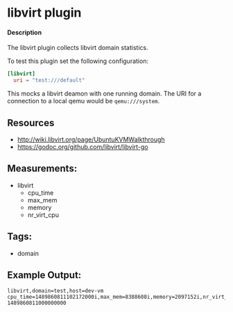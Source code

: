 # libvirt plugin

#### Description

The libvirt plugin collects libvirt domain statistics.

To test this plugin set the following configuration:

```toml
[libvirt]
  uri = "test:///default"
```

This mocks a libvirt deamon with one running domain. The URI for a connection to a local qemu would be
`qemu:///system`.

## Resources

* http://wiki.libvirt.org/page/UbuntuKVMWalkthrough
* https://godoc.org/github.com/libvirt/libvirt-go

## Measurements:
- libvirt
  - cpu_time
  - max_mem
  - memory
  - nr_virt_cpu

## Tags:
- domain

## Example Output:
```
libvirt,domain=test,host=dev-vm cpu_time=1489860811102172000i,max_mem=8388608i,memory=2097152i,nr_virt_cpu=2i 1489860811000000000
```
